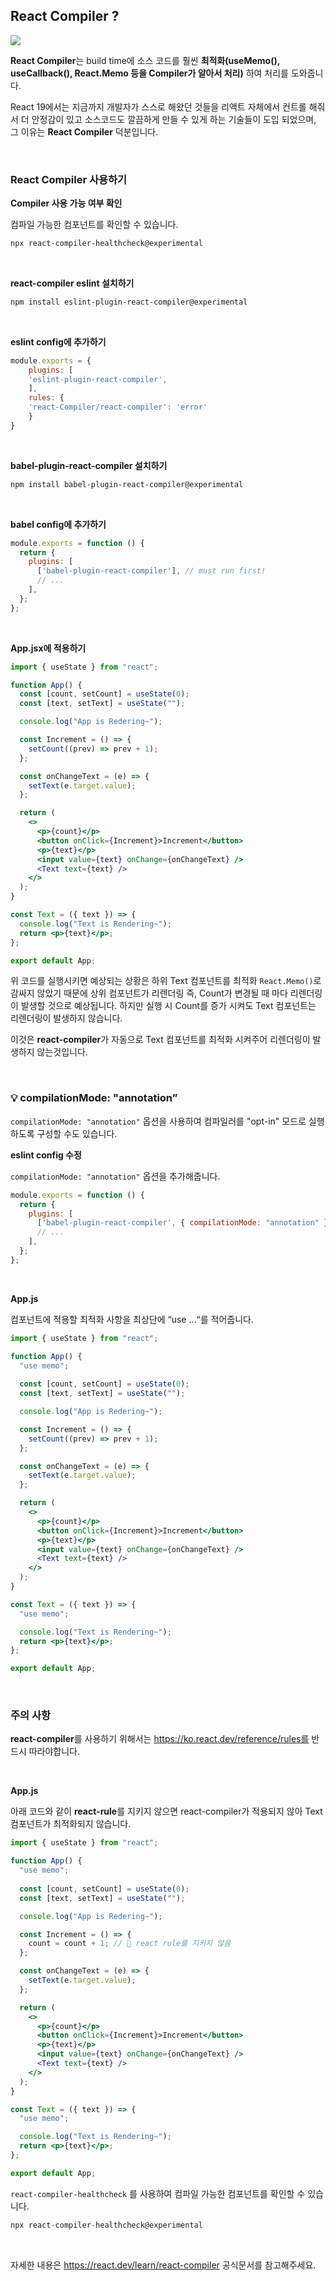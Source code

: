 ## React Compiler ?

![](https://velog.velcdn.com/images/njt6419/post/2c915db3-44be-420d-a68a-1b89f994c535/image.png)

**React Compiler**는 build time에 소스 코드를 훨씬 **최적화(useMemo(), useCallback(), React.Memo 등을 Compiler가 알아서 처리)** 하여 처리를 도와줍니다.

React 19에서는 지금까지 개발자가 스스로 해왔던 것들을 리액트 자체에서 컨트롤 해줘서 더 안정감이 있고 소스코드도 깔끔하게 만들 수 있게 하는 기술들이 도입 되었으며, 그 이유는 **React Compiler** 덕분입니다.

<br/>

### React Compiler 사용하기

**Compiler 사용 가능 여부 확인**

컴파일 가능한 컴포넌트를 확인할 수 있습니다.

```bash
npx react-compiler-healthcheck@experimental
```

<br/>

**react-compiler eslint 설치하기**

```bash
npm install eslint-plugin-react-compiler@experimental
```

<br/>

**eslint config에 추가하기**

```jsx
module.exports = {
    plugins: [
    'eslint-plugin-react-compiler',
    ],
    rules: {
    'react-Compiler/react-compiler': 'error'
    }
}
```

<br/>

**babel-plugin-react-compiler 설치하기**

```bash
npm install babel-plugin-react-compiler@experimental
```

<br/>

**babel config에 추가하기**

```jsx
module.exports = function () {
  return {
    plugins: [
      ['babel-plugin-react-compiler'], // must run first!
      // ...
    ],
  };
};
```

<br/>

**App.jsx에 적용하기**

```jsx
import { useState } from "react";

function App() {
  const [count, setCount] = useState(0);
  const [text, setText] = useState("");

  console.log("App is Redering~");

  const Increment = () => {
    setCount((prev) => prev + 1);
  };

  const onChangeText = (e) => {
    setText(e.target.value);
  };

  return (
    <>
      <p>{count}</p>
      <button onClick={Increment}>Increment</button>
      <p>{text}</p>
      <input value={text} onChange={onChangeText} />
      <Text text={text} />
    </>
  );
}

const Text = ({ text }) => {
  console.log("Text is Rendering~");
  return <p>{text}</p>;
};

export default App;
```

위 코드를 실행시키면 예상되는 상황은 하위 Text 컴포넌트를 최적화 `React.Memo()`로 감싸지 않았기 때문에 상위 컴포넌트가 리렌더링 즉, Count가 변경될 때 마다 리렌더링이 발생할 것으로 예상됩니다. 하지만 실행 시 Count를 증가 시켜도 Text 컴포넌트는 리렌더링이 발생하지 않습니다.

이것은 **react-compiler**가 자동으로 Text 컴포넌트를 최적화 시켜주어 리렌더링이 발생하지 않는것입니다. 

<br/>

### 💡 compilationMode: "annotation”

`compilationMode: "annotation"` 옵션을 사용하여 컴파일러를 "opt-in" 모드로 실행하도록 구성할 수도 있습니다.

**eslint config 수정**

`compilationMode: "annotation"` 옵션을 추가해줍니다.

```jsx
module.exports = function () {
  return {
    plugins: [
      ['babel-plugin-react-compiler', { compilationMode: "annotation" }], // must run first!
      // ...
    ],
  };
};
```

<br/>

**App.js**

컴포넌트에 적용할 최적화 사항을 최상단에 “use …“를 적어줍니다.

```jsx
import { useState } from "react";

function App() {
  "use memo";
  
  const [count, setCount] = useState(0);
  const [text, setText] = useState("");

  console.log("App is Redering~");

  const Increment = () => {
    setCount((prev) => prev + 1);
  };

  const onChangeText = (e) => {
    setText(e.target.value);
  };

  return (
    <>
      <p>{count}</p>
      <button onClick={Increment}>Increment</button>
      <p>{text}</p>
      <input value={text} onChange={onChangeText} />
      <Text text={text} />
    </>
  );
}

const Text = ({ text }) => {
  "use memo";

  console.log("Text is Rendering~");
  return <p>{text}</p>;
};

export default App;

```

<br/>

### 주의 사항

**react-compiler**를 사용하기 위해서는 https://ko.react.dev/reference/rules를 반드시 따라야합니다.

<br/>

**App.js**

아래 코드와 같이 **react-rule**를 지키지 않으면 react-compiler가 적용되지 않아 Text 컴포넌트가 최적화되지 않습니다.

```jsx
import { useState } from "react";

function App() {
  "use memo";
  
  const [count, setCount] = useState(0);
  const [text, setText] = useState("");

  console.log("App is Redering~");

  const Increment = () => {
    count = count + 1; // 🔴 react rule를 지키지 않음
  };

  const onChangeText = (e) => {
    setText(e.target.value);
  };

  return (
    <>
      <p>{count}</p>
      <button onClick={Increment}>Increment</button>
      <p>{text}</p>
      <input value={text} onChange={onChangeText} />
      <Text text={text} />
    </>
  );
}

const Text = ({ text }) => {
  "use memo";

  console.log("Text is Rendering~");
  return <p>{text}</p>;
};

export default App;

```

`react-compiler-healthcheck` 를 사용하여 컴파일 가능한 컴포넌트를 확인할 수 있습니다.

```jsx
npx react-compiler-healthcheck@experimental
```

<br/>

자세한 내용은 https://react.dev/learn/react-compiler 공식문서를 참고해주세요.